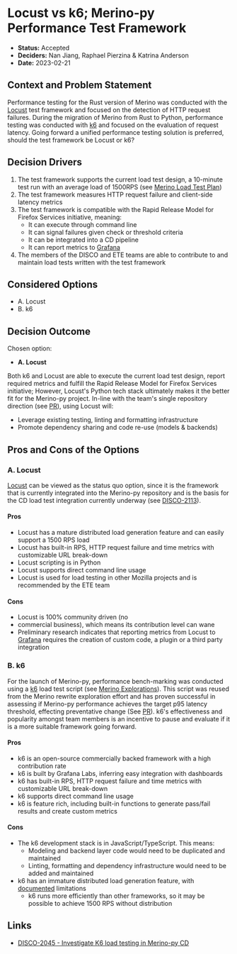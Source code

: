 # Locust vs k6; Merino-py Performance Test Framework

* **Status:** Accepted
* **Deciders:** Nan Jiang, Raphael Pierzina & Katrina Anderson
* **Date:** 2023-02-21

## Context and Problem Statement

Performance testing for the Rust version of Merino was conducted with the [Locust][1]
test framework and focused on the detection of HTTP request failures. During the
migration of Merino from Rust to Python, performance testing was conducted with [k6][2]
and focused on the evaluation of request latency. Going forward a unified performance
testing solution is preferred, should the test framework be Locust or k6?

## Decision Drivers

1. The test framework supports the current load test design, a 10-minute test run with
   an average load of 1500RPS (see [Merino Load Test Plan][3])
2. The test framework measures HTTP request failure and client-side latency metrics
3. The test framework is compatible with the Rapid Release Model for Firefox Services
   initiative, meaning:
   * It can execute through command line
   * It can signal failures given check or threshold criteria
   * It can be integrated into a CD pipeline
   * It can report metrics to [Grafana][4]
4. The members of the DISCO and ETE teams are able to contribute to and maintain load
   tests written with the test framework

## Considered Options

* A. Locust
* B. k6

## Decision Outcome

Chosen option:

* **A. Locust**

Both k6 and Locust are able to execute the current load test design, report required
metrics and fulfill the Rapid Release Model for Firefox Services initiative; However,
Locust's Python tech stack ultimately makes it the better fit for the Merino-py
project. In-line with the team's single repository direction (see [PR][5]), using
Locust will:

  * Leverage existing testing, linting and formatting infrastructure
  * Promote dependency sharing and code re-use (models & backends)

## Pros and Cons of the Options

### A. Locust

[Locust][1] can be viewed as the status quo option, since it is the framework that is
currently integrated into the Merino-py repository and is the basis for the CD load
test integration currently underway (see [DISCO-2113][6]).

#### Pros

* Locust has a mature distributed load generation feature and can easily support a 1500
  RPS load
* Locust has built-in RPS, HTTP request failure and time metrics with customizable URL
  break-down
* Locust scripting is in Python
* Locust supports direct command line usage
* Locust is used for load testing in other Mozilla projects and is recommended by the
  ETE team

#### Cons

* Locust is 100% community driven (no
* commercial business), which means its
  contribution level can wane
* Preliminary research indicates that reporting metrics from Locust to [Grafana][4]
  requires the creation of custom code, a plugin or a third party integration

### B. k6

For the launch of Merino-py, performance bench-marking was conducted using a [k6][2]
load test script (see [Merino Explorations][7]). This script was reused from the Merino
rewrite exploration effort and has proven successful in assessing if Merino-py
performance achieves the target p95 latency threshold, effecting preventative change
(See [PR][8]). k6's effectiveness and popularity amongst team members is an incentive
to pause and evaluate if it is a more suitable framework going forward.

#### Pros

* k6 is an open-source commercially backed framework with a high contribution rate
* k6 is built by Grafana Labs, inferring easy integration with dashboards
* k6 has built-in RPS, HTTP request failure and time metrics with customizable URL
  break-down
* k6 supports direct command line usage
* k6 is feature rich, including built-in functions to generate pass/fail results and
  create custom metrics

#### Cons

* The k6 development stack is in JavaScript/TypeScript. This means:
  * Modeling and backend layer code would need to be duplicated and maintained
  * Linting, formatting and dependency infrastructure would need to be added and
    maintained
* k6 has an immature distributed load generation feature, with [documented][9]
  limitations
  * k6 runs more efficiently than other frameworks, so it may be possible to achieve
    1500 RPS without distribution

## Links

* [DISCO-2045 - Investigate K6 load testing in Merino-py CD][10]

<!-- References -->
[1]: https://locust.io/
[2]: https://k6.io/
[3]: https://docs.google.com/document/d/1v7LDXENPZg37KXeNcznEZKNZ8rQlOhNbsHprFyMXHhs/edit?usp=sharing
[4]: https://earthangel-b40313e5.influxcloud.net/?orgId=1]
[5]: https://github.com/mozilla-services/merino-py/pull/186
[6]: https://mozilla-hub.atlassian.net/browse/DISCO-2113
[7]: https://github.com/quiiver/merino-explorations
[8]: https://github.com/mozilla-services/merino-py/pull/67#issuecomment-1266031853
[9]: https://k6.io/docs/testing-guides/running-large-tests/#distributed-execution
[10]: https://mozilla-hub.atlassian.net/browse/DISCO-2045
